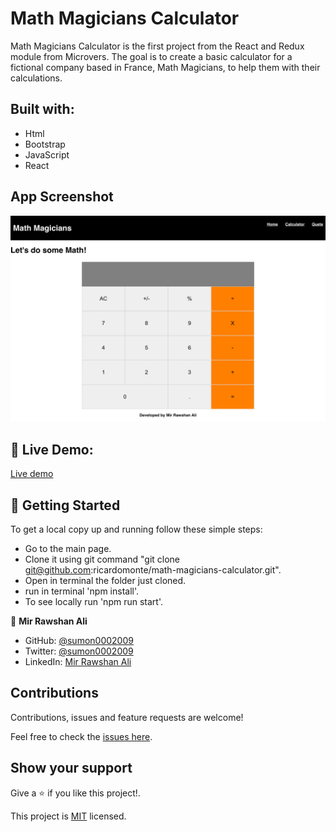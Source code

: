 # Math Magicians Calculator

Math Magicians Calculator is the first project from the React and Redux module from Microvers. The goal is to create a basic calculator for a fictional company based in France, Math Magicians, to help them with their calculations.  



##  Built with:

- Html
- Bootstrap
- JavaScript
- React

## App Screenshot
![screenshot](./screen.png)


##  :red_circle: Live Demo:

[Live demo](https://react-my-calculator.herokuapp.com/)

##  :construction_worker: Getting Started

To get a local copy up and running follow these simple steps:

- Go to the main page.
- Clone it using git command "git clone git@github.com:ricardomonte/math-magicians-calculator.git".
- Open in terminal the folder just cloned.
- run in terminal 'npm install'.
- To see locally run 'npm run start'.


<!-- CONTACT -->
👤 **Mir Rawshan Ali**

- GitHub: [@sumon0002009](https://github.com/sumon0002001)
- Twitter: [@sumon0002009](https://twitter.com/Sumon0002009)
- LinkedIn: [Mir Rawshan Ali](https://www.linkedin.com/in/mir-rawshan-ali-27b6a5198/)






##  Contributions

Contributions, issues and feature requests are welcome!

Feel free to check the [issues here](https://github.com/sumon0002001/react-calculator/issues).

## Show your support

Give a :star: if you like this project!.



This project is [MIT](LICENSE) licensed.